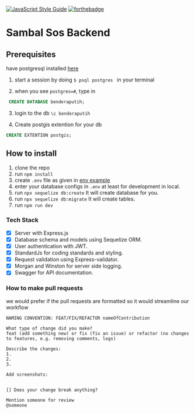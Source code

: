 [![JavaScript Style Guide](https://cdn.rawgit.com/standard/standard/master/badge.svg)](https://github.com/standard/standard)
[![forthebadge](https://forthebadge.com/images/badges/made-with-javascript.svg)](https://forthebadge.com)

# Sambal Sos Backend 

## Prerequisites
have postgresql installed [here](https://www.postgresql.org/download/)

1) start a session by doing ```$ psql postgres ``` in your terminal

2) when you see ``` postgres=# ```, type in
```sql
 CREATE DATABASE benderaputih;
 ```

 3) login to the db ```\c benderaputih```

4) Create postgis extention for your db
```sql
CREATE EXTENTION postgis;
```

## How to install

1. clone the repo
2. run ```npm install```
3. create ```.env``` file as given in [env example](.env.example)
4. enter your database configs in ```.env``` at least for development in local.
5. run ```npx sequelize db:create``` It will create database for you.
6. run ```npx sequelize db:migrate``` It will create tables.
7. run ```npm run dev```

### Tech Stack

- [x] Server with Express.js
- [x] Database schema and models using Sequelize ORM.
- [x] User authentication with JWT.
- [x] StandardJs for coding standards and styling.
- [x] Request validation using Express-validator.
- [x] Morgan and Winston for server side logging.
- [x] Swagger for API documentation.

### How to make pull requests
we would prefer if the pull requests are formatted so it would streamline our workflow

```
NAMING CONVENTION: FEAT/FIX/REFACTOR nameOfContribution

What type of change did you make?
feat (add something new) or fix (fix an issue) or refactor (no changes to features, e.g. removing comments, logs)

Describe the changes:
1.
2.
3. 

Add screenshots:


[] Does your change break anything?

Mention someone for review
@someone
```